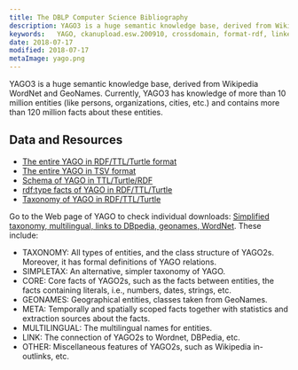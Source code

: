 ```yaml
---
title: The DBLP Computer Science Bibliography
description: YAGO3 is a huge semantic knowledge base, derived from Wikipedia WordNet and GeoNames.
keywords:   YAGO, ckanupload.esw.200910, crossdomain, format-rdf, linkeddata, lod, lodcloud-diagram-2011-09-19, lodcloud-diagram-2014-08-30, no-deref-vocab, no-license-metadata, no-provenance-metadata, ontology, published-by-producer
date: 2018-07-17
modified: 2018-07-17
metaImage: yago.png
---
```


YAGO3 is a huge semantic knowledge base, derived from Wikipedia WordNet and GeoNames. Currently, YAGO3 has knowledge of more than 10 million entities (like persons, organizations, cities, etc.) and contains more than 120 million facts about these entities.

## Data and Resources

* [The entire YAGO in RDF/TTL/Turtle format](http://resources.mpi-inf.mpg.de/yago-naga/yago3.1/yago3.1_entire_ttl.7z)
* [The entire YAGO in TSV format](http://resources.mpi-inf.mpg.de/yago-naga/yago3.1/yago3.1_entire_tsv.7z)
* [Schema of YAGO in TTL/Turtle/RDF](http://resources.mpi-inf.mpg.de/yago-naga/yago3.1/yagoSchema.ttl.7z)
* [rdf:type facts of YAGO in RDF/TTL/Turtle](http://resources.mpi-inf.mpg.de/yago-naga/yago3.1/yagoTypes.ttl.7z)
* [Taxonomy of YAGO in RDF/TTL/Turtle](http://resources.mpi-inf.mpg.de/yago-naga/yago3.1/yagoTaxonomy.ttl.7z)

Go to the Web page of YAGO to check individual downloads: [Simplified taxonomy, multilingual, links to DBpedia, geonames, WordNet](http://www.mpi-inf.mpg.de/departments/databases-and-information-systems/research/yago-naga/yago/downloads/). These include:

* TAXONOMY: All types of entities, and the class structure of YAGO2s. Moreover, it has formal definitions of YAGO relations.
* SIMPLETAX: An alternative, simpler taxonomy of YAGO.
* CORE: Core facts of YAGO2s, such as the facts between entities, the facts containing literals, i.e., numbers, dates, strings, etc.
* GEONAMES: Geographical entities, classes taken from GeoNames.
* META: Temporally and spatially scoped facts together with statistics and extraction sources about the facts.
* MULTILINGUAL: The multilingual names for entities.
* LINK: The connection of YAGO2s to Wordnet, DBPedia, etc.
* OTHER: Miscellaneous features of YAGO2s, such as Wikipedia in-outlinks, etc.
